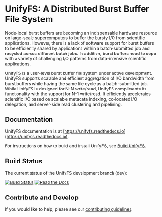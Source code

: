 # UnifyFS: A Distributed Burst Buffer File System

Node-local burst buffers are becoming an indispensable hardware resource on
large-scale supercomputers to buffer the bursty I/O from scientific
applications. However, there is a lack of software support for burst buffers to
be efficiently shared by applications within a batch-submitted job and recycled
across different batch jobs. In addition, burst buffers need to cope with a
variety of challenging I/O patterns from data-intensive scientific
applications.

UnifyFS is a user-level burst buffer file system under active development.
UnifyFS supports scalable and efficient aggregation of I/O bandwidth from burst
buffers while having the same life cycle as a batch-submitted job. While UnifyFS
is designed for N-N write/read, UnifyFS compliments its functionality with the
support for N-1 write/read. It efficiently accelerates scientific I/O based on
scalable metadata indexing, co-located I/O delegation, and server-side read
clustering and pipelining.

## Documentation
UnifyFS documentation is at [https://unifyfs.readthedocs.io](https://unifyfs.readthedocs.io).

For instructions on how to build and install UnifyFS,
see [Build UnifyFS](http://unifyfs.readthedocs.io/en/dev/build.html).

## Build Status
The current status of the UnifyFS development branch (dev):

[![Build Status](https://api.travis-ci.org/LLNL/UnifyFS.png?branch=dev)](https://travis-ci.org/LLNL/UnifyFS)
[![Read the Docs](https://readthedocs.org/projects/unifyfs/badge/?version=dev)](https://unifyfs.readthedocs.io)

## Contribute and Develop
If you would like to help, please see our [contributing guidelines](https://unifyfs.readthedocs.io/en/dev/style-guides.html).
